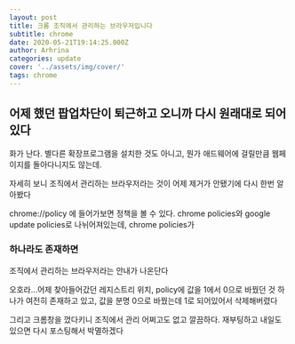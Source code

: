 ```yaml
---
layout: post
title: 크롬 조직에서 관리하는 브라우저입니다
subtitle: chrome
date: 2020-05-21T19:14:25.000Z
author: Arhrina
categories: update
cover: '../assets/img/cover/'
tags: chrome
---
```


## 어제 했던 팝업차단이 퇴근하고 오니까 다시 원래대로 되어있다

화가 난다. 별다른 확장프로그램을 설치한 것도 아니고, 뭔가 애드웨어에 걸릴만큼 웹페이지를 돌아다니지도 않는데.

자세히 보니 조직에서 관리하는 브라우저라는 것이 어제 제거가 안됐기에 다시 한번 알아봤다

chrome://policy 에 들어가보면 정책을 볼 수 있다. chrome policies와 google update policies로 나뉘어져있는데, chrome policies가 <h3>하나라도 존재하면</h3> 조직에서 관리하는 브라우저라는 안내가 나온단다

오호라...어제 찾아들어갔던 레지스트리 위치, policy에 값을 1에서 0으로 바꿨던 것 하나가 여전히 존재하고 있고, 값을 분명 0으로 바꿨는데 1로 되어있어서 삭제해버렸다

그리고 크롬창을 껐다키니 조직에서 관리 어쩌고도 없고 깔끔하다. 재부팅하고 내일도 있으면 다시 포스팅해서 박멸하겠다